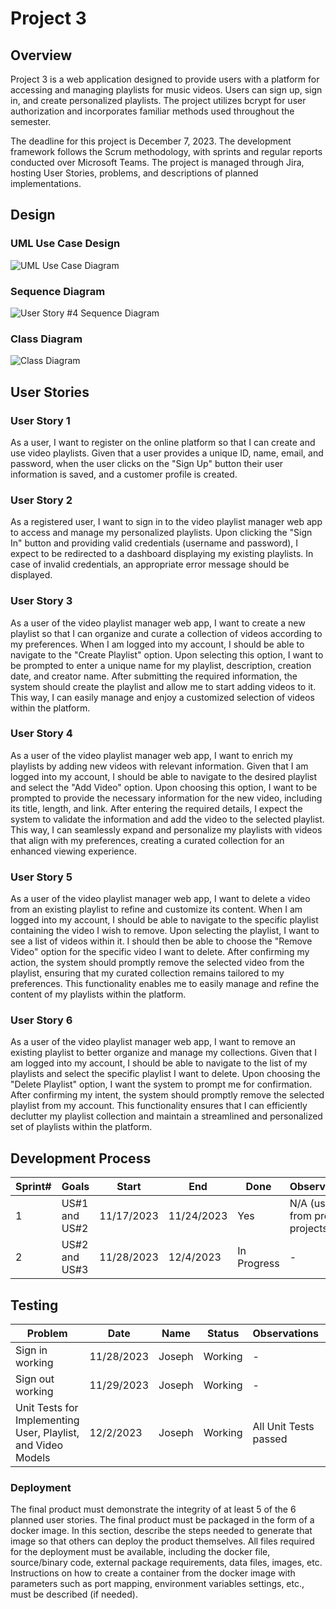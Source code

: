 # Project 3

## Overview

Project 3 is a web application designed to provide users with a platform for accessing and managing playlists for music videos. Users can sign up, sign in, and create personalized playlists. The project utilizes bcrypt for user authorization and incorporates familiar methods used throughout the semester.

The deadline for this project is December 7, 2023. The development framework follows the Scrum methodology, with sprints and regular reports conducted over Microsoft Teams. The project is managed through Jira, hosting User Stories, problems, and descriptions of planned implementations.

## Design

### UML Use Case Design

![UML Use Case Diagram](pics/UseCaseDiagram1.png)

### Sequence Diagram

![User Story #4 Sequence Diagram](pics/SequenceDiagram.png)

### Class Diagram

![Class Diagram](pics/ClassDiagram2.png)

## User Stories

### User Story 1

As a user, I want to register on the online platform so that I can create and use video playlists. Given that a user provides a unique ID, name, email, and password, when the user clicks on the "Sign Up" button their user information is saved, and a customer profile is created.


### User Story 2

As a registered user, I want to sign in to the video playlist manager web app to access and manage my personalized playlists. Upon clicking the "Sign In" button and providing valid credentials (username and password), I expect to be redirected to a dashboard displaying my existing playlists. In case of invalid credentials, an appropriate error message should be displayed.

### User Story 3

As a user of the video playlist manager web app, I want to create a new playlist so that I can organize and curate a collection of videos according to my preferences. When I am logged into my account, I should be able to navigate to the "Create Playlist" option. Upon selecting this option, I want to be prompted to enter a unique name for my playlist, description, creation date, and creator name. After submitting the required information, the system should create the playlist and allow me to start adding videos to it. This way, I can easily manage and enjoy a customized selection of videos within the platform.

### User Story 4

As a user of the video playlist manager web app, I want to enrich my playlists by adding new videos with relevant information. Given that I am logged into my account, I should be able to navigate to the desired playlist and select the "Add Video" option. Upon choosing this option, I want to be prompted to provide the necessary information for the new video, including its title, length, and link. After entering the required details, I expect the system to validate the information and add the video to the selected playlist. This way, I can seamlessly expand and personalize my playlists with videos that align with my preferences, creating a curated collection for an enhanced viewing experience.

### User Story 5

As a user of the video playlist manager web app, I want to delete a video from an existing playlist to refine and customize its content. When I am logged into my account, I should be able to navigate to the specific playlist containing the video I wish to remove. Upon selecting the playlist, I want to see a list of videos within it. I should then be able to choose the "Remove Video" option for the specific video I want to delete. After confirming my action, the system should promptly remove the selected video from the playlist, ensuring that my curated collection remains tailored to my preferences. This functionality enables me to easily manage and refine the content of my playlists within the platform.

### User Story 6

As a user of the video playlist manager web app, I want to remove an existing playlist to better organize and manage my collections. Given that I am logged into my account, I should be able to navigate to the list of my playlists and select the specific playlist I want to delete. Upon choosing the "Delete Playlist" option, I want the system to prompt me for confirmation. After confirming my intent, the system should promptly remove the selected playlist from my account. This functionality ensures that I can efficiently declutter my playlist collection and maintain a streamlined and personalized set of playlists within the platform.

## Development Process

| Sprint# | Goals               | Start      | End        | Done | Observations |
| ------- | ------------------- | ---------- | ---------- | ---- | ------------ |
| 1       | US#1 and US#2       | 11/17/2023 | 11/24/2023 | Yes  | N/A (usage from previous projects) |
| 2       | US#2 and US#3       | 11/28/2023 | 12/4/2023  | In Progress   | - |

## Testing

| Problem | Date       | Name   | Status  | Observations | Coverage |
| ------- | ---------- | ------ | ------- | ------------ | -------- |
| Sign in working | 11/28/2023 | Joseph | Working | - | N/A |
| Sign out working | 11/29/2023 | Joseph | Working | - | N/A |
| Unit Tests for Implementing User, Playlist, and Video Models | 12/2/2023 | Joseph | Working | All Unit Tests passed | 100% coverage(screenshot below)


### Deployment 

The final product must demonstrate the integrity of at least 5 of the 6 planned user stories. The final product must be packaged in the form of a docker image. In this section, describe the steps needed to generate that image so that others can deploy the product themselves. All files required for the deployment must be available, including the docker file, source/binary code, external package requirements, data files, images, etc. Instructions on how to create a container from the docker image with parameters such as port mapping, environment variables settings, etc., must be described (if needed). 
